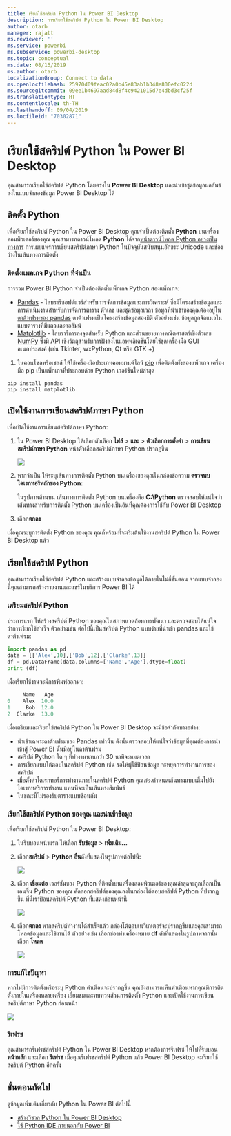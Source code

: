```yaml
---
title: เรียกใช้สคริปต์ Python ใน Power BI Desktop
description: การเรียกใช้สคริปต์ Python ใน Power BI Desktop
author: otarb
manager: rajatt
ms.reviewer: ''
ms.service: powerbi
ms.subservice: powerbi-desktop
ms.topic: conceptual
ms.date: 08/16/2019
ms.author: otarb
LocalizationGroup: Connect to data
ms.openlocfilehash: 25970d09feac02a0b45e83ab1b348e800efc022d
ms.sourcegitcommit: 09ee1b4697aad84d8f4c9421015d7e4dbd3cf25f
ms.translationtype: HT
ms.contentlocale: th-TH
ms.lasthandoff: 09/04/2019
ms.locfileid: "70302871"
---
```

# <a name="run-python-scripts-in-power-bi-desktop"></a>เรียกใช้สคริปต์ Python ใน Power BI Desktop

คุณสามารถเรียกใช้สคริปต์ Python โดยตรงใน **Power BI Desktop** และนำเข้าชุดข้อมูลผลลัพธ์ลงในแบบจำลองข้อมูล Power BI Desktop ได้

## <a name="install-python"></a>ติดตั้ง Python

เพื่อเรียกใช้สคริปต์ Python ใน Power BI Desktop คุณจำเป็นต้องติดตั้ง **Python** บนเครื่องคอมพิวเตอร์ของคุณ คุณสามารถดาวน์โหลด **Python** ได้จาก[หน้าดาวน์โหลด Python อย่างเป็นทางการ](https://www.python.org/) การเผยแพร่การเขียนสคริปต์ภาษา Python ในปัจจุบันสนับสนุนอักขระ Unicode และช่องว่างในเส้นทางการติดตั้ง

### <a name="install-required-python-packages"></a>ติดตั้งแพคเกจ Python ที่จำเป็น

การรวม Power BI Python จำเป็นต้องติดตั้งแพ็กเกจ Python สองแพ็กเกจ:

- [Pandas](https://pandas.pydata.org/) - ไลบรารีซอฟต์แวร์สำหรับการจัดการข้อมูลและการวิเคราะห์ ซึ่งมีโครงสร้างข้อมูลและการดำเนินงานสำหรับการจัดการตาราง ตัวเลข และชุดข้อมูลเวลา ข้อมูลที่นำเข้าของคุณต้องอยู่ใน [ดาต้าเฟรมของ pandas](https://www.tutorialspoint.com/python_pandas/python_pandas_dataframe.htm) ดาต้าเฟรมเป็นโครงสร้างข้อมูลสองมิติ ตัวอย่างเช่น ข้อมูลถูกจัดแนวในแบบตารางที่มีแถวและคอลัมน์
- [Matplotlib](https://matplotlib.org/) - ไลบรารีการลงจุดสำหรับ Python และส่วนขยายทางคณิตศาสตร์เชิงตัวเลข [NumPy](https://www.numpy.org/) ซึ่งมี API เชิงวัตถุสำหรับการฝังลงในแอพพลิเคชันโดยใช้ชุดเครื่องมือ GUI อเนกประสงค์ (เช่น Tkinter, wxPython, Qt หรือ GTK +)

1. ในคอนโซลหรือเชลล์ ให้ใช้เครื่องมือประเภทคอมมานด์ไลน์ [pip](https://pip.pypa.io/en/stable/) เพื่อติดตั้งทั้งสองแพ็กเกจ เครื่องมือ pip เป็นแพ็กเกจที่ประกอบด้วย Python เวอร์ชันใหม่ล่าสุด

```CMD
pip install pandas
pip install matplotlib
```

## <a name="enable-python-scripting"></a>เปิดใช้งานการเขียนสคริปต์ภาษา Python

เพื่อเปิดใช้งานการเขียนสคริปต์ภาษา Python:

1. ใน Power BI Desktop ให้เลือกตัวเลือก **ไฟล์** > **และ** > **ตัวเลือกการตั้งค่า** > **การเขียนสคริปต์ภาษา Python** หน้าตัวเลือกสคริปต์ภาษา Python ปรากฏขึ้น

   ![](media/desktop-python-scripts/python-scripts-7.png)

1. หากจำเป็น ให้ระบุเส้นทางการติดตั้ง Python บนเครื่องของคุณในกล่องข้อความ **ตรวจพบไดเรกทอรีหลักของ Python:** 

   ในรูปภาพด้านบน เส้นทางการติดตั้ง Python บนเครื่องคือ **C:\Python** ตรวจสอบให้แน่ใจว่าเส้นทางสำหรับการติดตั้ง Python บนเครื่องเป็นอันที่คุณต้องการใช้กับ Power BI Desktop

1. เลือก**ตกลง**

เมื่อคุณระบุการติดตั้ง Python ของคุณ คุณก็พร้อมที่จะเริ่มต้นใช้งานสคริปต์ Python ใน Power BI Desktop แล้ว

## <a name="run-python-scripts"></a>เรียกใช้สคริปต์ Python

คุณสามารถเรียกใช้สคริปต์ Python และสร้างแบบจำลองข้อมูลได้ภายในไม่กี่ขั้นตอน จากแบบจำลองนี้คุณสามารถสร้างรายงานและแชร์ในบริการ Power BI ได้

### <a name="prepare-a-python-script"></a>เตรียมสคริปต์ Python
ประการแรก ให้สร้างสคริปต์ Python ของคุณในสภาพแวดล้อมการพัฒนา และตรวจสอบให้แน่ใจว่าการเรียกใช้สำเร็จ ตัวอย่างเช่น ต่อไปนี้เป็นสคริปต์ Python แบบง่ายที่นำเข้า pandas และใช้ดาต้าเฟรม:

```python
import pandas as pd
data = [['Alex',10],['Bob',12],['Clarke',13]]
df = pd.DataFrame(data,columns=['Name','Age'],dtype=float)
print (df)
```
เมื่อเรียกใช้งานจะมีการพิมพ์ออกมา:

```python
     Name   Age
0    Alex  10.0
1     Bob  12.0
2  Clarke  13.0
```

เมื่อเตรียมและเรียกใช้สคริปต์ Python ใน Power BI Desktop จะมีข้อจำกัดบางอย่าง:

* นำเข้าเฉพาะดาต้าเฟรมของ Pandas เท่านั้น ดังนั้นตรวจสอบให้แน่ใจว่าข้อมูลที่คุณต้องการนำเข้าสู่ Power BI นั้นมีอยู่ในดาต้าเฟรม
* สคริปต์ Python ใด ๆ ที่ทำงานนานกว่า 30 นาทีจะหมดเวลา
* การเรียกแบบโต้ตอบในสคริปต์ Python เช่น รอให้ผู้ใช้ป้อนข้อมูล จะหยุดการทำงานการของสคริปต์
* เมื่อตั้งค่าไดเรกทอรีการทำงานภายในสคริปต์ Python คุณ*ต้อง*กำหนดเส้นทางแบบเต็มไปยังไดเรกทอรีการทำงาน แทนที่จะเป็นเส้นทางสัมพัทธ์
* ในขณะนี้ไม่รองรับตารางแบบซ้อนกัน 

### <a name="run-your-python-script-and-import-data"></a>เรียกใช้สคริปต์ Python ของคุณ และนำเข้าข้อมูล

เพื่อเรียกใช้สคริปต์ Python ใน Power BI Desktop:

1. ในริบบอนหน้าแรก ให้เลือก **รับข้อมูล** > **เพิ่มเติม...**
   
1. เลือก**สคริปต์** >  **Python อื่น**ดังที่แสดงในรูปภาพต่อไปนี้:

   ![](media/desktop-python-scripts/python-scripts-1.png)
   
1. เลือก **เชื่อมต่อ** เวอร์ชันของ Python ที่ติดตั้งบนเครื่องคอมพิวเตอร์ของคุณล่าสุดจะถูกเลือกเป็นเอนจิ้น Python ของคุณ คัดลอกสคริปต์ของคุณลงในกล่องโต้ตอบสคริปต์ Python ที่ปรากฏขึ้น ที่นี่เราป้อนสคริปต์ Python ที่แสดงก่อนหน้านี้

   ![](media/desktop-python-scripts/python-scripts-6.png)

1. เลือก**ตกลง** หากสคริปต์ทำงานได้สำเร็จแล้ว กล่องโต้ตอบเนวิเกเตอร์จะปรากฏขึ้นและคุณสามารถโหลดข้อมูลและใช้งานได้ ตัวอย่างเช่น เลือกช่องทำเครื่องหมาย **df** ดังที่แสดงในรูปภาพจากนั้นเลือก **โหลด**

   ![](media/desktop-python-scripts/python-scripts-5.png) 

### <a name="troubleshooting"></a>การแก้ไขปัญหา

หากไม่มีการติดตั้งหรือระบุ Python คำเตือนจะปรากฏขึ้น คุณยังสามารถเห็นคำเตือนหากคุณมีการติดตั้งภายในเครื่องหลายเครื่อง เยี่ยมชมและทบทวนส่วนการติดตั้ง Python และเปิดใช้งานการเขียนสคริปต์ภาษา Python ก่อนหน้า

![](media/desktop-python-scripts/python-scripts-3.png)

### <a name="refresh"></a>รีเฟรช

คุณสามารถรีเฟรชสคริปต์ Python ใน Power BI Desktop หากต้องการรีเฟรช ให้ไปที่ริบบอน **หน้าหลัก** และเลือก **รีเฟรช** เมื่อคุณรีเฟรชสคริปต์ Python แล้ว Power BI Desktop จะเรียกใช้สคริปต์ Python อีกครั้ง

## <a name="next-steps"></a>ขั้นตอนถัดไป

ดูข้อมูลเพิ่มเติมเกี่ยวกับ Python ใน Power BI ต่อไปนี้

* [สร้างวิชวล Python ใน Power BI Desktop](desktop-python-visuals.md)
* [ใช้ Python IDE ภายนอกกับ Power BI](desktop-python-ide.md)
